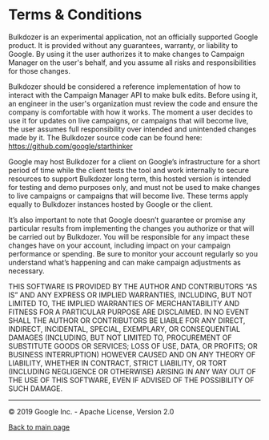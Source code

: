 # Terms & Conditions


Bulkdozer is an experimental application, not an officially supported 
Google product. It is provided without any guarantees, warranty, or 
liability to Google. By using it the user authorizes it to make changes 
to Campaign Manager on the user's behalf, and you assume all risks and 
responsibilities for those changes.

Bulkdozer should be considered a reference implementation of how to 
interact with the Campaign Manager API to make bulk edits. Before using 
it, an engineer in the user's organization must review the code and 
ensure the company is comfortable with how it works. The moment a user 
decides to use it for updates on live campaigns, or campaigns that will 
become live, the user assumes full responsibility over intended and 
unintended changes made by it. The Bulkdozer source code can be found 
here: https://github.com/google/starthinker

Google may host Bulkdozer for a client on Google’s infrastructure for a 
short period of time while the client tests the tool and work internally 
to secure resources to support Bulkdozer long term, this hosted version 
is intended for testing and demo purposes only, and must not be used to 
make changes to live campaigns or campaigns that will become live. These 
terms apply equally to Bulkdozer instances hosted by Google or the client. 

It’s also important to note that Google doesn’t guarantee or promise any 
particular results from implementing the changes you authorize or that 
will be carried out by Bulkdozer. You will be responsible for any impact 
these changes have on your account, including impact on your campaign 
performance or spending. Be sure to monitor your account regularly so you 
understand what’s happening and can make campaign adjustments as necessary.

THIS SOFTWARE IS PROVIDED BY THE AUTHOR AND CONTRIBUTORS “AS IS” AND ANY 
EXPRESS OR IMPLIED WARRANTIES, INCLUDING, BUT NOT LIMITED TO, THE IMPLIED 
WARRANTIES OF MERCHANTABILITY AND FITNESS FOR A PARTICULAR PURPOSE ARE 
DISCLAIMED. IN NO EVENT SHALL THE AUTHOR OR CONTRIBUTORS BE LIABLE FOR 
ANY DIRECT, INDIRECT, INCIDENTAL, SPECIAL, EXEMPLARY, OR CONSEQUENTIAL 
DAMAGES (INCLUDING, BUT NOT LIMITED TO, PROCUREMENT OF SUBSTITUTE GOODS 
OR SERVICES; LOSS OF USE, DATA, OR PROFITS; OR BUSINESS INTERRUPTION) 
HOWEVER CAUSED AND ON ANY THEORY OF LIABILITY, WHETHER IN CONTRACT, 
STRICT LIABILITY, OR TORT (INCLUDING NEGLIGENCE OR OTHERWISE) ARISING IN 
ANY WAY OUT OF THE USE OF THIS SOFTWARE, EVEN IF ADVISED OF THE 
POSSIBILITY OF SUCH DAMAGE.

----
&copy; 2019 Google Inc. - Apache License, Version 2.0

[Back to main page](Intsallation_and_User_guides.md)
